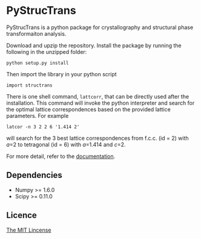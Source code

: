 # PyStrucTrans #

PyStrucTrans is a python package for crystallography and structural phase transformaiton analysis.

Download and upzip the repository. Install the package by running the following in the unzipped folder:

    python setup.py install

Then import the library in your python script

    import structrans

There is one shell command, `lattcorr`, that can be directly used after the installation. This command will invoke the python interpreter and search for the optimal lattice correspondences based on the provided lattice parameters. For example

    latcor -n 3 2 2 6 '1.414 2'

will search for the 3 best lattice correspondences from f.c.c. (id = 2) with *a*=2 to tetragonal (id = 6) with *a*=1.414 and *c*=2.

For more detail, refer to the [documentation](http://python.structrans.org).

## Dependencies

- Numpy >= 1.6.0
- Scipy >= 0.11.0

## Licence

[The MIT Lincense](http://opensource.org/licenses/MIT)
